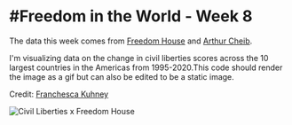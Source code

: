 # #Freedom in the World - Week 8

The data this week comes from [Freedom House](https://freedomhouse.org/reports/publication-archives) and [Arthur Cheib](https://github.com/ArthurCheib/analytical-politics-project/blob/main/data/tidy-data-fh-un.csv). 

I'm visualizing data on the change in civil liberties scores across the 10 largest countries in the Americas from 1995-2020.This code should render the image as a gif but can also be edited to be a static image.

Credit: [Franchesca Kuhney](https://twitter.com/fkuhney)

![Civil Liberties x Freedom House](https://user-images.githubusercontent.com/86685208/155665232-6b40bac2-68a3-49ee-9398-eb021ca4e422.gif)

